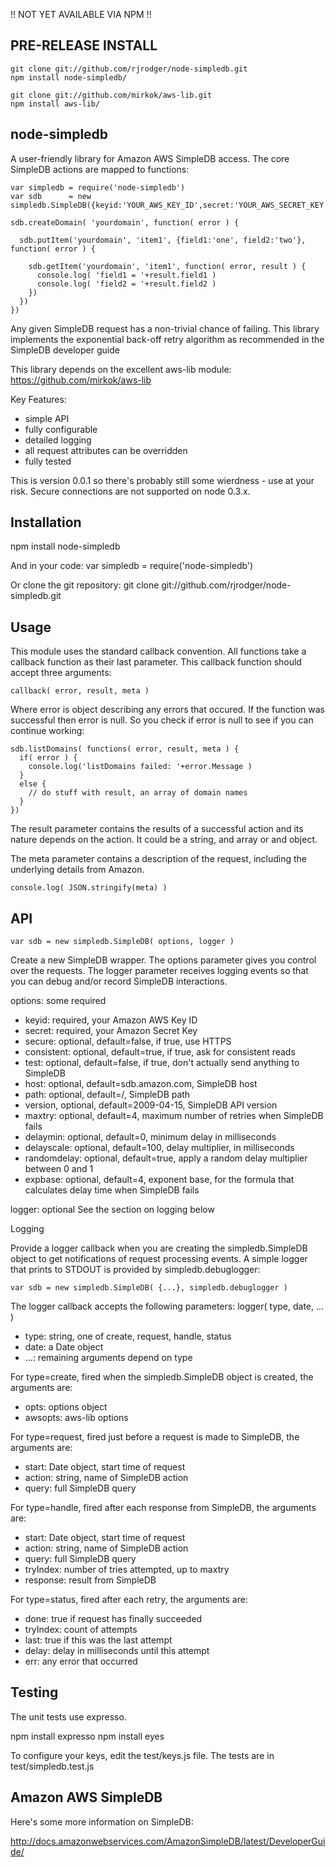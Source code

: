 
!! NOT YET AVAILABLE VIA NPM !!

## PRE-RELEASE INSTALL

    git clone git://github.com/rjrodger/node-simpledb.git
    npm install node-simpledb/

    git clone git://github.com/mirkok/aws-lib.git
    npm install aws-lib/


## node-simpledb

A user-friendly library for Amazon AWS SimpleDB access. The core
SimpleDB actions are mapped to functions:

    var simpledb = require('node-simpledb')
    var sdb      = new simpledb.SimpleDB({keyid:'YOUR_AWS_KEY_ID',secret:'YOUR_AWS_SECRET_KEY'})

    sdb.createDomain( 'yourdomain', function( error ) {

      sdb.putItem('yourdomain', 'item1', {field1:'one', field2:'two'}, function( error ) {
      
        sdb.getItem('yourdomain', 'item1', function( error, result ) {
          console.log( 'field1 = '+result.field1 )
          console.log( 'field2 = '+result.field2 )
        })
      })
    })

Any given SimpleDB request has a non-trivial chance of failing. This
library implements the exponential back-off retry algorithm as
recommended in the SimpleDB developer guide

This library depends on the excellent aws-lib module: https://github.com/mirkok/aws-lib

Key Features:
  * simple API
  * fully configurable
  * detailed logging
  * all request attributes can be overridden
  * fully tested

This is version 0.0.1 so there's probably still some wierdness - use at your risk.
Secure connections are not supported on node 0.3.x.


## Installation

   npm install node-simpledb

And in your code:
   var simpledb = require('node-simpledb')

Or clone the git repository:
   git clone git://github.com/rjrodger/node-simpledb.git


## Usage

This module uses the standard callback convention. All functions take
a callback function as their last parameter. This callback function should accept three arguments:

    callback( error, result, meta )

Where error is object describing any errors that occured. If the
function was successful then error is null. So you check if error is
null to see if you can continue working:

    sdb.listDomains( functions( error, result, meta ) {
      if( error ) {
        console.log('listDomains failed: '+error.Message )
      }
      else {
        // do stuff with result, an array of domain names
      }
    })

The result parameter contains the results of a successful action and
its nature depends on the action. It could be a string, and array or
and object.

The meta parameter contains a description of the request, including the underlying details from Amazon.

    console.log( JSON.stringify(meta) )


## API

    var sdb = new simpledb.SimpleDB( options, logger )

Create a new SimpleDB wrapper. The options parameter gives you control
over the requests. The logger parameter receives logging events so
that you can debug and/or record SimpleDB interactions.

options: some required
  * keyid: required, your Amazon AWS Key ID
  * secret: required, your Amazon Secret Key
  * secure: optional, default=false, if true, use HTTPS
  * consistent: optional, default=true, if true, ask for consistent reads
  * test: optional, default=false, if true, don't actually send anything to SimpleDB
  * host: optional, default=sdb.amazon.com, SimpleDB host
  * path: optional, default=/, SimpleDB path
  * version, optional, default=2009-04-15, SimpleDB API version
  * maxtry: optional, default=4, maximum number of retries when SimpleDB fails
  * delaymin: optional, default=0, minimum delay in milliseconds
  * delayscale: optional, default=100, delay multiplier, in milliseconds
  * randomdelay: optional, default=true, apply a random delay multiplier between 0 and 1
  * expbase: optional, default=4, exponent base, for the formula that calculates delay time when SimpleDB fails

logger: optional
  See the section on logging below


Logging

Provide a logger callback when you are creating the simpledb.SimpleDB
object to get notifications of request processing events. A simple logger that
prints to STDOUT is provided by simpledb.debuglogger:

    var sdb = new simpledb.SimpleDB( {...}, simpledb.debuglogger )

The logger callback accepts the following parameters:
    logger( type, date, ... )
  * type: string, one of create, request, handle, status
  * date: a Date object
  * ...: remaining arguments depend on type

For type=create, fired when the simpledb.SimpleDB object is created, the arguments are:
  * opts: options object
  * awsopts: aws-lib options

For type=request, fired just before a request is made to SimpleDB, the arguments are:
  * start: Date object, start time of request
  * action: string, name of SimpleDB action
  * query: full SimpleDB query

For type=handle, fired after each response from SimpleDB, the arguments are:
  * start: Date object, start time of request
  * action: string, name of SimpleDB action
  * query: full SimpleDB query
  * tryIndex: number of tries attempted, up to maxtry 
  * response: result from SimpleDB

For type=status, fired after each retry, the arguments are:
  * done: true if request has finally succeeded
  * tryIndex: count of attempts
  * last: true if this was the last attempt
  * delay: delay in milliseconds until this attempt
  * err: any error that occurred


## Testing

The unit tests use expresso.

   npm install expresso
   npm install eyes

To configure your keys, edit the test/keys.js file.
The tests are in test/simpledb.test.js


## Amazon AWS SimpleDB

Here's some more information on SimpleDB:


http://docs.amazonwebservices.com/AmazonSimpleDB/latest/DeveloperGuide/